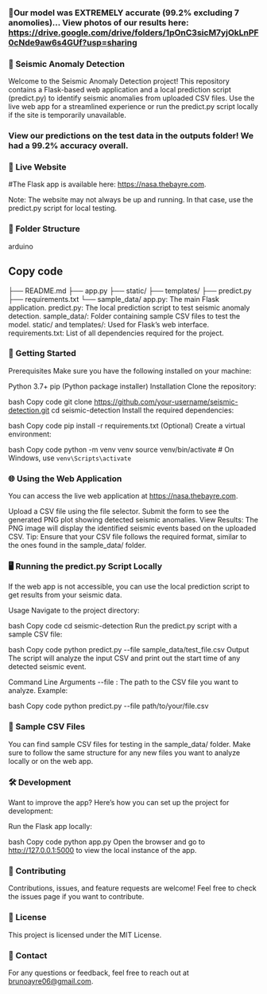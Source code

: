 ### 🤩Our model was EXTREMELY accurate (99.2% excluding 7 anomolies)... View photos of our results here: https://drive.google.com/drive/folders/1pOnC3sicM7yjOkLnPF0cNde9aw6s4GUf?usp=sharing


### 🌋 Seismic Anomaly Detection

Welcome to the Seismic Anomaly Detection project! This repository contains a Flask-based web application and a local prediction script (predict.py) to identify seismic anomalies from uploaded CSV files. Use the live web app for a streamlined experience or run the predict.py script locally if the site is temporarily unavailable.

### View our predictions on the test data in the outputs folder! We had a 99.2% accuracy overall.

### 🔗 Live Website
#The Flask app is available here: https://nasa.thebayre.com.

Note: The website may not always be up and running. In that case, use the predict.py script for local testing.

### 📂 Folder Structure
arduino
## Copy code
├── README.md
├── app.py
├── static/
├── templates/
├── predict.py
├── requirements.txt
└── sample_data/
app.py: The main Flask application.
predict.py: The local prediction script to test seismic anomaly detection.
sample_data/: Folder containing sample CSV files to test the model.
static/ and templates/: Used for Flask’s web interface.
requirements.txt: List of all dependencies required for the project.
### 🚀 Getting Started
Prerequisites
Make sure you have the following installed on your machine:

Python 3.7+
pip (Python package installer)
Installation
Clone the repository:

bash
Copy code
git clone https://github.com/your-username/seismic-detection.git
cd seismic-detection
Install the required dependencies:

bash
Copy code
pip install -r requirements.txt
(Optional) Create a virtual environment:

bash
Copy code
python -m venv venv
source venv/bin/activate   # On Windows, use `venv\Scripts\activate`

### 🌐 Using the Web Application
You can access the live web application at https://nasa.thebayre.com.

Upload a CSV file using the file selector.
Submit the form to see the generated PNG plot showing detected seismic anomalies.
View Results: The PNG image will display the identified seismic events based on the uploaded CSV.
Tip: Ensure that your CSV file follows the required format, similar to the ones found in the sample_data/ folder.

### 🖥️ Running the predict.py Script Locally
If the web app is not accessible, you can use the local prediction script to get results from your seismic data.

Usage
Navigate to the project directory:

bash
Copy code
cd seismic-detection
Run the predict.py script with a sample CSV file:

bash
Copy code
python predict.py --file sample_data/test_file.csv
Output
The script will analyze the input CSV and print out the start time of any detected seismic event.

Command Line Arguments
--file : The path to the CSV file you want to analyze.
Example:

bash
Copy code
python predict.py --file path/to/your/file.csv
### 📄 Sample CSV Files
You can find sample CSV files for testing in the sample_data/ folder. Make sure to follow the same structure for any new files you want to analyze locally or on the web app.

### 🛠️ Development
Want to improve the app? Here’s how you can set up the project for development:

Run the Flask app locally:

bash
Copy code
python app.py
Open the browser and go to http://127.0.0.1:5000 to view the local instance of the app.

### 🤝 Contributing
Contributions, issues, and feature requests are welcome! Feel free to check the issues page if you want to contribute.

### 📝 License
This project is licensed under the MIT License.

### 📧 Contact
For any questions or feedback, feel free to reach out at brunoayre06@gmail.com.

